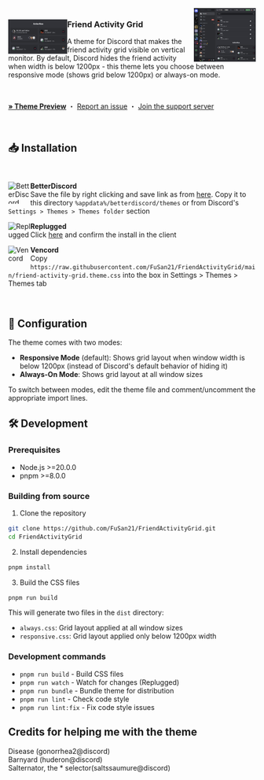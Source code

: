 <img align="right" src="https://raw.githubusercontent.com/FuSan21/FriendActivityGrid/main/images/demo.jpg" alt="Preview" width="25%">

<div align="left">
  <img align="left" src="https://raw.githubusercontent.com/FuSan21/FriendActivityGrid/main/images/demo2.jpg" alt="Logo" width="120" height="70">

  <h3 align="left">Friend Activity Grid</h3>
  <p align="left">A theme for Discord that makes the friend activity grid visible on vertical monitor. By default, Discord hides the friend activity when width is below 1200px - this theme lets you choose between responsive mode (shows grid below 1200px) or always-on mode.</p>

  <br/>

<a href="https://gibbu.github.io/ThemePreview/?file=https://raw.githubusercontent.com/FuSan21/FriendActivityGrid/main/dist/responsive.css"><strong>»
Theme Preview</strong></a> ・ <a href="https://github.com/FuSan21/FriendActivityGrid/issues">Report
an issue</a> ・ <a href="https://discord.gg/UGs5fUskUS">Join the support server</a>

</div>
<br/>

## 📥 Installation

<br/>
<div align="left">
    <img align="left" src="https://i.imgur.com/LPH05EO.png" alt="BetterDiscord" width="45" height="45">
    <b><p align="left">BetterDiscord</b>
    <br/>Save the file by right clicking and save link as from <a href="https://fusan21.github.io/FriendActivityGrid/friend-activity-grid.theme.css">here</a>. Copy it to this directory <code>%appdata%/betterdiscord/themes</code> or from Discord's <code>Settings > Themes > Themes folder</code> section</p>
</div>

<div align="left">
    <img align="left" src="https://i.imgur.com/pfS7jdg.png" alt="Replugged" width="45" height="45">
    <b><p align="left">Replugged</b>
    <br/>Click <a href="https://replugged.dev/install?identifier=FuSan21/FriendActivityGrid&source=github">here</a> and confirm the install in the client</p>
</div>

<div align="left">
    <img align="left" src="https://i.imgur.com/fXYKU5q.png" alt="Vencord" width="45" height="45">
    <b><p align="left">Vencord</b>
    <br/>Copy <code>https://raw.githubusercontent.com/FuSan21/FriendActivityGrid/main/friend-activity-grid.theme.css</code> into the box in Settings > Themes > Themes tab </p>
</div><br/>

## 🔧 Configuration

The theme comes with two modes:

- **Responsive Mode** (default): Shows grid layout when window width is below 1200px (instead of
  Discord's default behavior of hiding it)
- **Always-On Mode**: Shows grid layout at all window sizes

To switch between modes, edit the theme file and comment/uncomment the appropriate import lines.

## 🛠️ Development

### Prerequisites
- Node.js >=20.0.0
- pnpm >=8.0.0

### Building from source

1. Clone the repository
```bash
git clone https://github.com/FuSan21/FriendActivityGrid.git
cd FriendActivityGrid
```

2. Install dependencies
```bash
pnpm install
```

3. Build the CSS files
```bash
pnpm run build
```

This will generate two files in the `dist` directory:
- `always.css`: Grid layout applied at all window sizes
- `responsive.css`: Grid layout applied only below 1200px width

### Development commands

- `pnpm run build` - Build CSS files
- `pnpm run watch` - Watch for changes (Replugged)
- `pnpm run bundle` - Bundle theme for distribution
- `pnpm run lint` - Check code style
- `pnpm run lint:fix` - Fix code style issues

## Credits for helping me with the theme

Disease (gonorrhea2@discord)<br/> Barnyard (huderon@discord)<br/> Salternator, the \*
selector(saltssaumure@discord)
